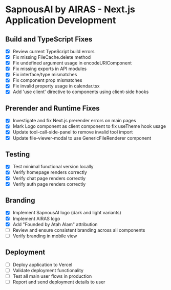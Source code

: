 # SapnousAI by AIRAS - Next.js Application Development

## Build and TypeScript Fixes
- [x] Review current TypeScript build errors
- [x] Fix missing FileCache.delete method
- [x] Fix undefined argument usage in encodeURIComponent
- [x] Fix missing exports in API modules
- [x] Fix interface/type mismatches
- [x] Fix component prop mismatches
- [x] Fix invalid property usage in calendar.tsx
- [x] Add 'use client' directive to components using client-side hooks

## Prerender and Runtime Fixes
- [x] Investigate and fix Next.js prerender errors on main pages
- [x] Mark Logo component as client component to fix useTheme hook usage
- [x] Update tool-call-side-panel to remove invalid tool import
- [x] Update file-viewer-modal to use GenericFileRenderer component

## Testing
- [x] Test minimal functional version locally
- [x] Verify homepage renders correctly
- [x] Verify chat page renders correctly
- [x] Verify auth page renders correctly

## Branding
- [x] Implement SapnousAI logo (dark and light variants)
- [x] Implement AIRAS logo
- [x] Add "Founded by Atah Alam" attribution
- [ ] Review and ensure consistent branding across all components
- [ ] Verify branding in mobile view

## Deployment
- [ ] Deploy application to Vercel
- [ ] Validate deployment functionality
- [ ] Test all main user flows in production
- [ ] Report and send deployment details to user
